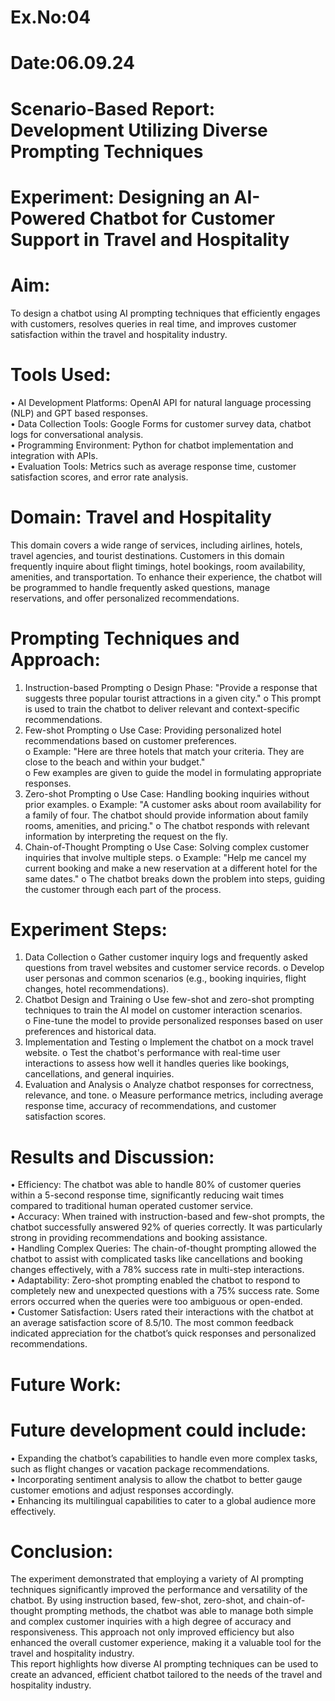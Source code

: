 # Ex.No:04 
# Date:06.09.24  
# Scenario-Based Report: Development Utilizing Diverse Prompting Techniques  
# Experiment: Designing an AI-Powered Chatbot for Customer Support in Travel and Hospitality  
# Aim:  
To design a chatbot using AI prompting techniques that efficiently engages with customers, 
resolves queries in real time, and improves customer satisfaction within the travel and 
hospitality industry.  
# Tools Used:  
• AI Development Platforms: OpenAI API for natural language processing (NLP) and GPT
based responses.  
• Data Collection Tools: Google Forms for customer survey data, chatbot logs for 
conversational analysis.  
• Programming Environment: Python for chatbot implementation and integration with 
APIs.  
• Evaluation Tools: Metrics such as average response time, customer satisfaction scores, and 
error rate analysis.  
# Domain: Travel and Hospitality  
This domain covers a wide range of services, including airlines, hotels, travel agencies, and 
tourist destinations. Customers in this domain frequently inquire about flight timings, hotel 
bookings, room availability, amenities, and transportation. To enhance their experience, the 
chatbot will be programmed to handle frequently asked questions, manage reservations, and 
offer personalized recommendations.  
# Prompting Techniques and Approach:  
1. Instruction-based Prompting o Design Phase: "Provide a response that suggests 
three popular tourist attractions in a given city." o This prompt is used to train the 
chatbot to deliver relevant and context-specific recommendations.
2. Few-shot Prompting o Use Case: Providing personalized hotel recommendations 
based on customer preferences.  
o Example: "Here are three hotels that match your criteria. They are close to the beach 
and within your budget."  
o Few examples are given to guide the model in formulating appropriate responses.  
3. Zero-shot Prompting o Use Case: Handling booking inquiries without prior 
examples. o Example: "A customer asks about room availability for a family of four. 
The chatbot should provide information about family rooms, amenities, and pricing." o 
The chatbot responds with relevant information by interpreting the request on the fly.  
4. Chain-of-Thought Prompting o Use Case: Solving complex customer inquiries that 
involve multiple steps. o Example: "Help me cancel my current booking and make a 
new reservation at a different hotel for the same dates." o The chatbot breaks down the 
problem into steps, guiding the customer through each part of the process.  
# Experiment Steps:  
1. Data Collection o Gather customer inquiry logs and frequently asked questions from 
travel websites and customer service records. o Develop user personas and common 
scenarios (e.g., booking inquiries, flight changes, hotel recommendations).  
2. Chatbot Design and Training o Use few-shot and zero-shot prompting techniques to 
train the AI model on customer interaction scenarios.  
o Fine-tune the model to provide personalized responses based on user preferences 
and historical data.  
3. Implementation and Testing o Implement the chatbot on a mock travel website. o 
Test the chatbot's performance with real-time user interactions to assess how well it 
handles queries like bookings, cancellations, and general inquiries.  
4. Evaluation and Analysis o Analyze chatbot responses for correctness, relevance, and 
tone. o Measure performance metrics, including average response time, accuracy of 
recommendations, and customer satisfaction scores.  
# Results and Discussion:   
• Efficiency: The chatbot was able to handle 80% of customer queries within a 5-second 
response time, significantly reducing wait times compared to traditional human
operated customer service.  
• Accuracy: When trained with instruction-based and few-shot prompts, the chatbot 
successfully answered 92% of queries correctly. It was particularly strong in providing 
recommendations and booking assistance.  
• Handling Complex Queries: The chain-of-thought prompting allowed the chatbot to 
assist with complicated tasks like cancellations and booking changes effectively, with a 
78% success rate in multi-step interactions.  
• Adaptability: Zero-shot prompting enabled the chatbot to respond to completely new 
and unexpected questions with a 75% success rate. Some errors occurred when the 
queries were too ambiguous or open-ended.  
• Customer Satisfaction: Users rated their interactions with the chatbot at an average 
satisfaction score of 8.5/10. The most common feedback indicated appreciation for the 
chatbot’s quick responses and personalized recommendations.  
# Future Work:  
# Future development could include:  
• Expanding the chatbot’s capabilities to handle even more complex tasks, such as flight 
changes or vacation package recommendations.  
• Incorporating sentiment analysis to allow the chatbot to better gauge customer emotions 
and adjust responses accordingly.  
• Enhancing its multilingual capabilities to cater to a global audience more effectively.  
# Conclusion:  
The experiment demonstrated that employing a variety of AI prompting techniques 
significantly improved the performance and versatility of the chatbot. By using instruction
based, few-shot, zero-shot, and chain-of-thought prompting methods, the chatbot was able to 
manage both simple and complex customer inquiries with a high degree of accuracy and 
responsiveness. This approach not only improved efficiency but also enhanced the overall 
customer experience, making it a valuable tool for the travel and hospitality industry.  
This report highlights how diverse AI prompting techniques can be used to create an advanced, 
efficient chatbot tailored to the needs of the travel and hospitality industry. 
